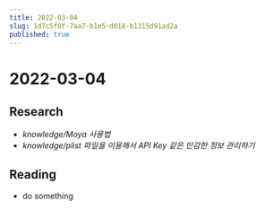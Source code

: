 ```yaml
---
title: 2022-03-04
slug: 1d7c5f0f-7aa7-b1e5-d018-b1315d91ad2a
published: true
---
```


# 2022-03-04

## Research

* *knowledge/Moya 사용법*
* *knowledge/plist 파일을 이용해서 API Key 같은 민감한 정보 관리하기*

## Reading

* do something
